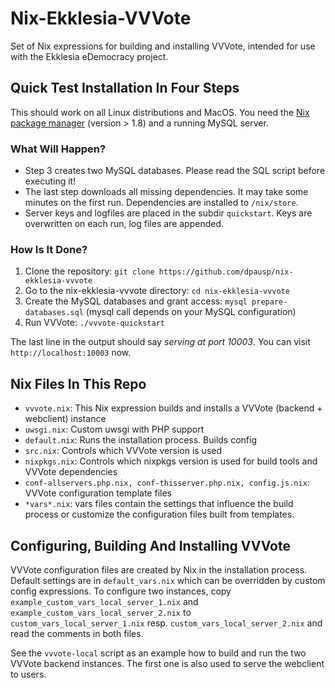 Nix-Ekklesia-VVVote
===================

Set of Nix expressions for building and installing VVVote, intended for use with the Ekklesia eDemocracy project.


## Quick Test Installation In Four Steps

This should work on all Linux distributions and MacOS. You need the [Nix package manager](https://nixos.org/nix) (version > 1.8) and a running MySQL server.

### What Will Happen?

-   Step 3 creates two MySQL databases. Please read the SQL script before executing it!
-   The last step downloads all missing dependencies. It may take some minutes on the first run. Dependencies are installed to `/nix/store`.
-   Server keys and logfiles are placed in the subdir `quickstart`. Keys are overwritten on each run, log files are appended.

### How Is It Done?

1. Clone the repository: `git clone https://github.com/dpausp/nix-ekklesia-vvvote`
2. Go to the nix-ekklesia-vvvote directory: `cd nix-ekklesia-vvvote`
3. Create the MySQL databases and grant access: `mysql prepare-databases.sql` (mysql call depends on your MySQL configuration)
4. Run VVVote: `./vvvote-quickstart`

The last line in the output should say _serving at port 10003_.
You can visit `http://localhost:10003` now.

## Nix Files In This Repo

-   `vvvote.nix`: This Nix expression builds and installs a VVVote (backend + webclient) instance
-   `uwsgi.nix`: Custom uwsgi with PHP support
-   `default.nix`: Runs the installation process. Builds config
-   `src.nix`: Controls which VVVote version is used
-   `nixpkgs.nix`: Controls which nixpkgs version is used for build tools and VVVote dependencies
-   `conf-allservers.php.nix, conf-thisserver.php.nix, config.js.nix`: VVVote configuration template files
- `*vars*.nix`: vars files contain the settings that influence the build process or customize the configuration files built from templates.


## Configuring, Building And Installing VVVote

VVVote configuration files are created by Nix in the installation process. Default settings are in `default_vars.nix` which can be overridden by custom config expressions.
To configure two instances, copy `example_custom_vars_local_server_1.nix` and `example_custom_vars_local_server_2.nix` to `custom_vars_local_server_1.nix` resp. `custom_vars_local_server_2.nix` and read the comments in both files.

See the `vvvote-local` script as an example how to build and run the two VVVote backend instances. The first one is also used to serve the webclient to users.


